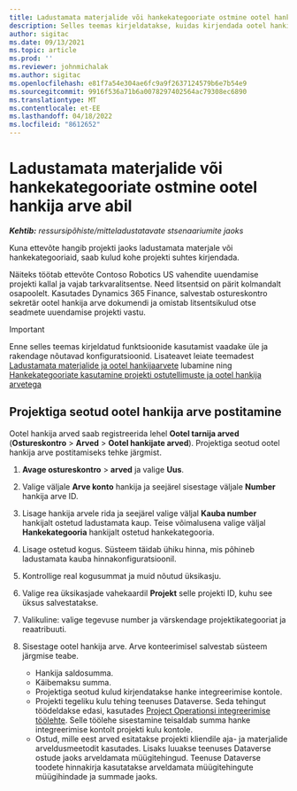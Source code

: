 ```yaml
---
title: Ladustamata materjalide või hankekategooriate ostmine ootel hankija arve abil
description: Selles teemas kirjeldatakse, kuidas kirjendada ootel hankija arveid.
author: sigitac
ms.date: 09/13/2021
ms.topic: article
ms.prod: ''
ms.reviewer: johnmichalak
ms.author: sigitac
ms.openlocfilehash: e81f7a54e304ae6fc9a9f2637124579b6e7b54e9
ms.sourcegitcommit: 9916f536a71b6a0078297402564ac79308ec6890
ms.translationtype: MT
ms.contentlocale: et-EE
ms.lasthandoff: 04/18/2022
ms.locfileid: "8612652"
---
```

# <a name="purchase-non-stocked-materials-or-procurement-categories-using-a-pending-vendor-invoice"></a>Ladustamata materjalide või hankekategooriate ostmine ootel hankija arve abil

_**Kehtib:** ressursipõhiste/mitteladustatavate stsenaariumite jaoks_

Kuna ettevõte hangib projekti jaoks ladustamata materjale või hankekategooriaid, saab kulud kohe projekti suhtes kirjendada. 

Näiteks töötab ettevõte Contoso Robotics US vahendite uuendamise projekti kallal ja vajab tarkvaralitsentse. Need litsentsid on pärit kolmandalt osapoolelt.  Kasutades Dynamics 365 Finance, salvestab ostureskontro sekretär ootel hankija arve dokumendi ja omistab litsentsikulud otse seadmete uuendamise projekti vastu. 

> [!IMPORTANT]
> Enne selles teemas kirjeldatud funktsioonide kasutamist vaadake üle ja rakendage nõutavad konfiguratsioonid. Lisateavet leiate teemadest [Ladustamata materjalide ja ootel hankijaarvete](configure-materials-nonstocked.md) lubamine ning [Hankekategooriate kasutamine projekti ostutellimuste ja ootel hankija arvetega](configure-procurement-categories.md)

## <a name="post-a-project-related-pending-vendor-invoice"></a>Projektiga seotud ootel hankija arve postitamine 

Ootel hankija arved saab registreerida lehel **Ootel tarnija arved** (**Ostureskontro** > **Arved** > **Ootel hankijate arved**). Projektiga seotud ootel hankija arve postitamiseks tehke järgmist.

1. **Avage ostureskontro** > **arved** ja valige **Uus**. 
1. Valige väljale **Arve konto** hankija ja seejärel sisestage väljale **Number** hankija arve ID.
1. Lisage hankija arvele rida ja seejärel valige väljal **Kauba number** hankijalt ostetud ladustamata kaup. Teise võimalusena valige väljal **Hankekategooria** hankijalt ostetud hankekategooria.   
1. Lisage ostetud kogus. Süsteem täidab ühiku hinna, mis põhineb ladustamata kauba hinnakonfiguratsioonil. 
1. Kontrollige real kogusummat ja muid nõutud üksikasju.
1. Valige rea üksikasjade vahekaardil **Projekt** selle projekti ID, kuhu see üksus salvestatakse.
1. Valikuline: valige tegevuse number ja värskendage projektikategooriat ja reaatribuuti.
1. Sisestage ootel hankija arve. Arve konteerimisel salvestab süsteem järgmise teabe.
    
    - Hankija saldosumma.
    - Käibemaksu summa.
    - Projektiga seotud kulud kirjendatakse hanke integreerimise kontole.
    - Projekti tegeliku kulu tehing teenuses Dataverse.  Seda tehingut töödeldakse edasi, kasutades [Project Operationsi integreerimise töölehte](../project-accounting/project-operations-integration-journal.md). Selle töölehe sisestamine teisaldab summa hanke integreerimise kontolt projekti kulu kontole. 
    - Ostud, mille eest arved esitatakse projekti kliendile aja- ja materjalide arveldusmeetodit kasutades. Lisaks luuakse teenuses Dataverse ostude jaoks arveldamata müügitehingud. Teenuse Dataverse toodete hinnakirja kasutatakse arveldamata müügitehingute müügihindade ja summade jaoks.
